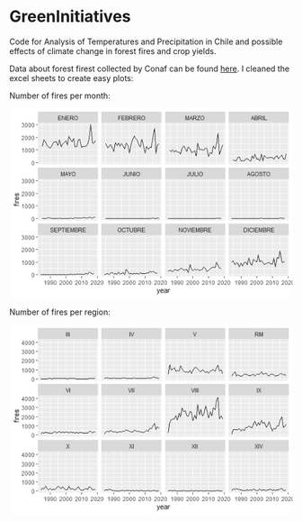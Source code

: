 # GreenInitiatives

Code for Analysis of Temperatures and Precipitation in Chile and possible effects of climate change in forest fires and crop yields.


Data about forest firest collected by Conaf can be found [here](http://www.conaf.cl/incendios-forestales/incendios-forestales-en-chile/estadisticas-historicas/).
I cleaned the excel sheets to create easy plots:

Number of fires per month:

![](img/Fires_per_month.jpeg)

Number of fires per region:

![](img/Fires_per_Region.jpeg)
